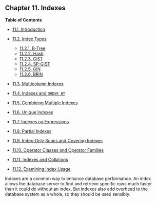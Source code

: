 ## Chapter 11. Indexes

**Table of Contents**

- [11.1. Introduction](indexes-intro)
- [11.2. Index Types](indexes-types)

  - [11.2.1. B-Tree](indexes-types#INDEXES-TYPES-BTREE)
  - [11.2.2. Hash](indexes-types#INDEXES-TYPES-HASH)
  - [11.2.3. GiST](indexes-types#INDEXES-TYPE-GIST)
  - [11.2.4. SP-GiST](indexes-types#INDEXES-TYPE-SPGIST)
  - [11.2.5. GIN](indexes-types#INDEXES-TYPES-GIN)
  - [11.2.6. BRIN](indexes-types#INDEXES-TYPES-BRIN)

- [11.3. Multicolumn Indexes](indexes-multicolumn)
- [11.4. Indexes and `ORDER BY`](indexes-ordering)
- [11.5. Combining Multiple Indexes](indexes-bitmap-scans)
- [11.6. Unique Indexes](indexes-unique)
- [11.7. Indexes on Expressions](indexes-expressional)
- [11.8. Partial Indexes](indexes-partial)
- [11.9. Index-Only Scans and Covering Indexes](indexes-index-only-scans)
- [11.10. Operator Classes and Operator Families](indexes-opclass)
- [11.11. Indexes and Collations](indexes-collations)
- [11.12. Examining Index Usage](indexes-examine)

Indexes are a common way to enhance database performance. An index allows the database server to find and retrieve specific rows much faster than it could do without an index. But indexes also add overhead to the database system as a whole, so they should be used sensibly.
